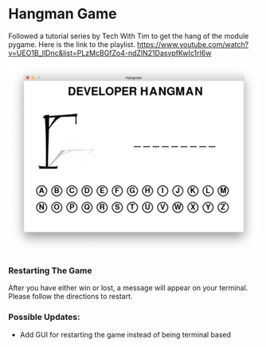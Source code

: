 # Hangman Game

Followed a tutorial series by Tech With Tim to get the hang of the module pygame.
Here is the link to the playlist. 
https://www.youtube.com/watch?v=UEO1B_llDnc&list=PLzMcBGfZo4-ndZlN21DasvpfKwIc1rI6w

![](ss1.png)

### Restarting The Game
After you have either win or lost, a message will appear on your terminal. Please follow the directions to restart.

### Possible Updates:
- Add GUI for restarting the game instead of being terminal based

